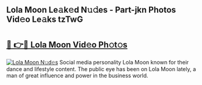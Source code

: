 ## Lola Moon Le𝚊k𝚎d N𝚞𝚍es - Part-jkn Photos Vid𝚎o Le𝚊ks tzTwG

# <h2><a href="http://fbeeibb.evod.top/?m=Lola+Moon">🔗 👉🔴 Lola Moon Vid𝚎o Ph𝚘t𝚘s</a></h2>

[![Lola Moon N𝚞d𝚎s](https://i.imgur.com/8V9OHl7.gif)](http://fbeeibb.evod.top/?m=Lola+Moon)
Social media personality Lola Moon known for their dance and lifestyle content. The public eye has been on Lola Moon lately, a man of great influence and power in the business world. 

